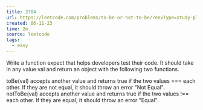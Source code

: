 ```yaml
---
title: 2704
url: https://leetcode.com/problems/to-be-or-not-to-be/?envType=study-plan-v2&envId=30-days-of-javascript
created: 06-11-23
time: 2m
source: leetcode
tags:
  - easy
---
```


Write a function expect that helps developers test their code. It should take in any value val and return an object with the following two functions.

toBe(val) accepts another value and returns true if the two values === each other. If they are not equal, it should throw an error "Not Equal".
notToBe(val) accepts another value and returns true if the two values !== each other. If they are equal, it should throw an error "Equal".
